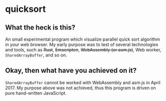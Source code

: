 # quicksort

## What the heck is this?

An small experimental program which visualize parallel quick sort algorithm in your web browser. My early purpose was to test of several technologies and tools, such as ~~Rust~~, ~~Emscripten~~, ~~WebAssembly (or asm.js)~~, Web worker, `SharedArrayBuffer`, and so on.

## Okay, then what have you achieved on it?

`SharedArrayBuffer` cannot be worked with WebAssembly and asm.js in April 2017. My purpose above was not achieved, thus this program is driven on pure hand-written JavaScript.
